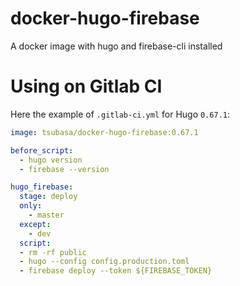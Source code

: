 # docker-hugo-firebase
A docker image with hugo and firebase-cli installed

# Using on Gitlab CI

Here the example of `.gitlab-ci.yml` for Hugo `0.67.1`:

```yaml
image: tsubasa/docker-hugo-firebase:0.67.1

before_script:
  - hugo version
  - firebase --version

hugo_firebase:
  stage: deploy
  only:
    - master
  except:
    - dev
  script:
  - rm -rf public
  - hugo --config config.production.toml
  - firebase deploy --token ${FIREBASE_TOKEN}
```
